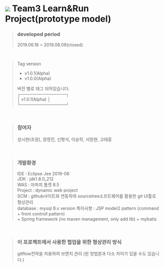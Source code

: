 # <img src="https://raw.githubusercontent.com/Learn-N-Run/Learn-Run/develop/Learn_N_Run/WebContent/3_img/large.png"> Team3 Learn&Run Project(prototype model)

> ### developed period
> 2019.06.18 ~ 2019.08.09(closed)

<BR>

> Tag version<br>
>
> - v1.0.1(Alpha)
> - v1.0.0(Alpha)
>
> 버전 별로 태그 되어있습니다.<br>
> ┌───────────────┐<br>
> │ v1.0.1(Alpha) │<br>
> └───────────────┘<br>

<BR>

> ### 참여자
> 성시현(조장), 장영진, 신형석, 이승학, 서창현, 고태흥

<BR>

> ### 개발환경<BR>
> IDE : Eclipse Jee 2019-06<BR>
> JDK : jdk1.8.0_212<BR>
> WAS : 아파치 톰캣 8.5<BR>
> Project : dynamic web project<BR>
> SCM : github사이트와 연동하여 sourcetree소프트웨어를 활용한 git UI툴로 형상관리<BR>
> database : mysql 8.x version
> 특이사항 : JSP model2 pattern (command + front controll pattern)<BR>
> 	\+ Spring framework (no maven management, only add lib) \+ mybatis<BR>

<BR>

> ### 이 프로젝트에서 사용한 협업을 위한 형상관리 방식
> gitflow전략을 차용하여 브랜치 관리
> (원 방법론과 다소 차이가 있을 수도 있습니다.)

<BR>
